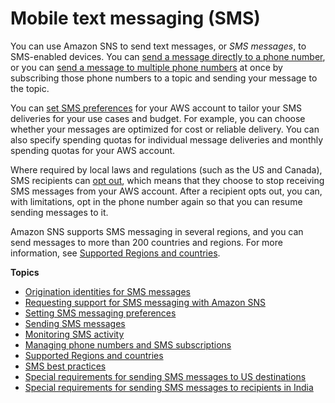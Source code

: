 # Mobile text messaging \(SMS\)<a name="sns-mobile-phone-number-as-subscriber"></a>

You can use Amazon SNS to send text messages, or *SMS messages*, to SMS\-enabled devices\. You can [send a message directly to a phone number](sms_publish-to-phone.md), or you can [send a message to multiple phone numbers](sms_publish-to-topic.md) at once by subscribing those phone numbers to a topic and sending your message to the topic\.

You can [set SMS preferences](sms_preferences.md) for your AWS account to tailor your SMS deliveries for your use cases and budget\. For example, you can choose whether your messages are optimized for cost or reliable delivery\. You can also specify spending quotas for individual message deliveries and monthly spending quotas for your AWS account\.

Where required by local laws and regulations \(such as the US and Canada\), SMS recipients can [opt out](sms_manage.md#sms_manage_optout), which means that they choose to stop receiving SMS messages from your AWS account\. After a recipient opts out, you can, with limitations, opt in the phone number again so that you can resume sending messages to it\.

Amazon SNS supports SMS messaging in several regions, and you can send messages to more than 200 countries and regions\. For more information, see [Supported Regions and countries](sns-supported-regions-countries.md)\.

**Topics**
+ [Origination identities for SMS messages](channels-sms-originating-identities.md)
+ [Requesting support for SMS messaging with Amazon SNS](channels-sms-awssupport.md)
+ [Setting SMS messaging preferences](sms_preferences.md)
+ [Sending SMS messages](sms_sending-overview.xml.md)
+ [Monitoring SMS activity](sms_stats.md)
+ [Managing phone numbers and SMS subscriptions](sms_manage.md)
+ [Supported Regions and countries](sns-supported-regions-countries.md)
+ [SMS best practices](channels-sms-best-practices.md)
+ [Special requirements for sending SMS messages to US destinations](channels-sms-us-requirements.md)
+ [Special requirements for sending SMS messages to recipients in India](channels-sms-senderid-india.md)